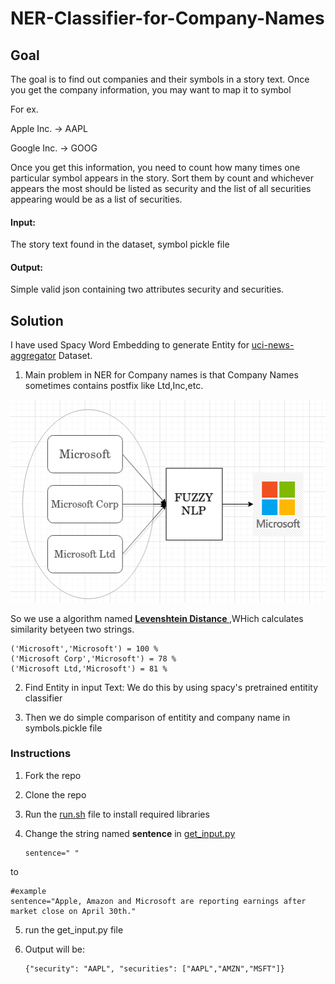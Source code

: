 # NER-Classifier-for-Company-Names
## Goal

The goal is to find out companies and their symbols in a story text. Once you get the company information, you may want to map it to symbol 

For ex.

Apple Inc. -> AAPL

Google Inc. -> GOOG


Once you get this information, you need to count how many times one particular symbol appears in the story. Sort them by count and whichever appears the most should be listed as security and the list of all securities appearing would be as a list of securities.

#### Input: 

The story text found in the dataset, symbol pickle file

#### Output:

Simple valid json containing two attributes security and securities. 

## Solution
I have used Spacy Word Embedding to generate Entity for [uci-news-aggregator](https://archive.ics.uci.edu/ml/datasets/News+Aggregator) Dataset.

1. Main problem in NER for Company names is that Company Names sometimes contains postfix like Ltd,Inc,etc.

![](img/m.png)

So we use a algorithm named **[Levenshtein Distance ](https://dzone.com/articles/the-levenshtein-algorithm-1)** ,WHich calculates similarity betyeen two strings.

    ('Microsoft','Microsoft') = 100 %
    ('Microsoft Corp','Microsoft') = 78 %
    ('Microsoft Ltd,'Microsoft') = 81 %
    
       
2. Find Entity in input Text:
We do this by using spacy's pretrained entitity classifier

3. Then we do simple comparison of entitity and company name in symbols.pickle file

### Instructions

1. Fork the repo
2. Clone the repo
3. Run the [run.sh](run.sh) file to install required libraries
4. Change the string named **sentence** in [get_input.py](get_input.py)


       sentence=" "  
    
to 

    #example
    sentence="Apple, Amazon and Microsoft are reporting earnings after market close on April 30th."

5. run the get_input.py file

6. Output will be:

       {"security": "AAPL", "securities": ["AAPL","AMZN","MSFT"]}
       
       






    




